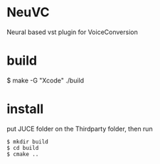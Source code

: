 # NeuVC
Neural based vst plugin for VoiceConversion 

# build 
$ make -G "Xcode" ./build
# install 
put JUCE folder on the Thirdparty folder, then run
```
$ mkdir build 
$ cd build 
$ cmake .. 
```
